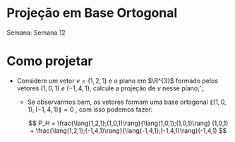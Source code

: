 # Projeção em Base Ortogonal

Semana: Semana 12

# Como projetar

- Considere um vetor $v = (1,2,1)$ e o plano em $\R^{3}$ formado pelos vetores $(1,0,1) \ e  \ (-1,4,1)$, calcule a projeção de $v$  nesse plano;';.
    - Se observarmos bem, os vetores formam uma base ortogonal $\lang (1,0,1),(-1,4,1)\rang = 0$ , com isso podemos fazer:
        
        $$
        P_H = \frac{\lang(1,2,1);(1,0,1)\rang}{\lang(1,0,1);(1,0,1)\rang} (1,0,1) + \frac{\lang(1,2,1);(-1,4,1)\rang}{\lang(-1,4,1);(-1,4,1)\rang}(-1,4,1)
        $$
